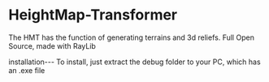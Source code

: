 # HeightMap-Transformer
The HMT has the function of generating terrains and 3d reliefs. Full Open Source, made with RayLib


installation---
To install, just extract the debug folder to your PC, which has an .exe file
